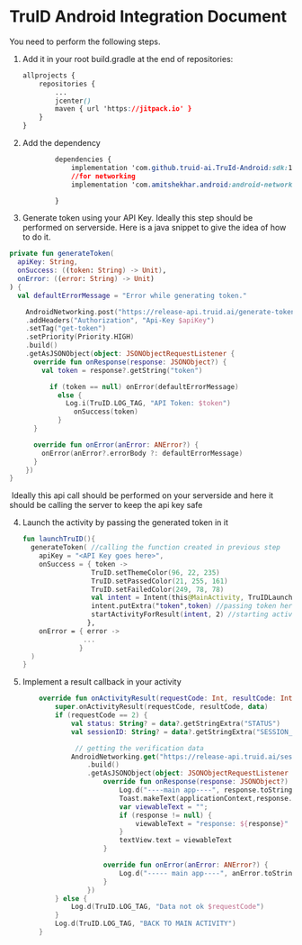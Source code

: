 # TruID Android Integration Document

You need to perform the following steps. 

1.  Add it in your root build.gradle at the end of repositories:

	```css
	allprojects {
		repositories {
			...
			jcenter()
			maven { url 'https://jitpack.io' }
		}
	}
	
	```
2.  Add the dependency
	```css
			dependencies {
				implementation 'com.github.truid-ai.TruId-Android:sdk:1.4.22'
				//for networking
				implementation 'com.amitshekhar.android:android-networking:1.0.2'
	
			}
	```
3. Generate token using your API Key. Ideally this step should be performed on serverside. Here is a java snippet to give the idea of how to do it.
```kotlin
private fun generateToken(
  apiKey: String,
  onSuccess: ((token: String) -> Unit),
  onError: ((error: String) -> Unit)
) {
  val defaultErrorMessage = "Error while generating token."

    AndroidNetworking.post("https://release-api.truid.ai/generate-token/")
    .addHeaders("Authorization", "Api-Key $apiKey")
    .setTag("get-token")
    .setPriority(Priority.HIGH)
    .build()
    .getAsJSONObject(object: JSONObjectRequestListener {
      override fun onResponse(response: JSONObject?) {
        val token = response?.getString("token")

          if (token == null) onError(defaultErrorMessage)
            else {
              Log.i(TruID.LOG_TAG, "API Token: $token")
                onSuccess(token)
            }
      }

      override fun onError(anError: ANError?) {
        onError(anError?.errorBody ?: defaultErrorMessage)
      }
    })
}
```

​	Ideally this api call should be performed on your serverside and here it should be calling the server to keep the api key safe

4. Launch the activity by passing the generated token in it

   ```kotlin
   fun launchTruID(){
     generateToken( //calling the function created in previous step
       apiKey = "<API Key goes here>",
       onSuccess = { token ->
                    TruID.setThemeColor(96, 22, 235)
                    TruID.setPassedColor(21, 255, 161)
                    TruID.setFailedColor(249, 78, 78)
                    val intent = Intent(this@MainActivity, TruIDLaunchActivity::class.java)
                    intent.putExtra("token",token) //passing token here
                    startActivityForResult(intent, 2) //starting activity
                   },
       onError = { error ->
                  ...
                 }
     )
   }
   ```

5. Implement a result callback in your  activity

   ```kotlin
       override fun onActivityResult(requestCode: Int, resultCode: Int, data: Intent?) {
           super.onActivityResult(requestCode, resultCode, data)
           if (requestCode == 2) {
               val status: String? = data?.getStringExtra("STATUS")
               val sessionID: String? = data?.getStringExtra("SESSION_ID")
   
             	// getting the verification data
               AndroidNetworking.get("https://release-api.truid.ai/sessions/${sessionID}/")
                   .build()
                   .getAsJSONObject(object: JSONObjectRequestListener {
                       override fun onResponse(response: JSONObject?) {
                           Log.d("----main app----", response.toString())
                           Toast.makeText(applicationContext,response.toString() , Toast.LENGTH_LONG).show()
                           var viewableText = "";
                           if (response != null) {
                               viewableText = "response: ${response}"
                           }
                           textView.text = viewableText
                       }
   
                       override fun onError(anError: ANError?) {
                           Log.d("----- main app----", anError.toString())
                       }
                   })
           } else {
               Log.d(TruID.LOG_TAG, "Data not ok $requestCode")
           }
           Log.d(TruID.LOG_TAG, "BACK TO MAIN ACTIVITY")
       }
   
   ```

   

